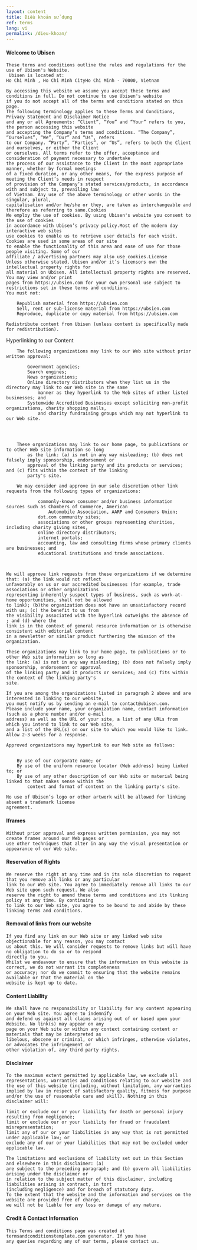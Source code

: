 ```yaml
---
layout: content
title: Điều khoản sử dụng
ref: terms
lang: vi
permalink: /dieu-khoan/
---
```

#### Welcome to Ubisen
	These terms and conditions outline the rules and regulations for the use of Ubisen's Website.  
	 Ubisen is located at: 
	Ho Chi Minh , Ho Chi Minh CityHo Chi Minh - 70000, Vietnam
	
	By accessing this website we assume you accept these terms and conditions in full. Do not continue to use Ubisen's website 
	if you do not accept all of the terms and conditions stated on this page.
	The following terminology applies to these Terms and Conditions, Privacy Statement and Disclaimer Notice
	and any or all Agreements: “Client”, “You” and “Your” refers to you, the person accessing this website
	and accepting the Company’s terms and conditions. “The Company”, “Ourselves”, “We”, “Our” and “Us”, refers
	to our Company. “Party”, “Parties”, or “Us”, refers to both the Client and ourselves, or either the Client
	or ourselves. All terms refer to the offer, acceptance and consideration of payment necessary to undertake
	the process of our assistance to the Client in the most appropriate manner, whether by formal meetings
	of a fixed duration, or any other means, for the express purpose of meeting the Client’s needs in respect
	of provision of the Company’s stated services/products, in accordance with and subject to, prevailing law
	of Vietnam. Any use of the above terminology or other words in the singular, plural,
	capitalisation and/or he/she or they, are taken as interchangeable and therefore as referring to same.Cookies
	We employ the use of cookies. By using Ubisen's website you consent to the use of cookies 
	in accordance with Ubisen’s privacy policy.Most of the modern day interactive web sites
	use cookies to enable us to retrieve user details for each visit. Cookies are used in some areas of our site
	to enable the functionality of this area and ease of use for those people visiting. Some of our 
	affiliate / advertising partners may also use cookies.License
	Unless otherwise stated, Ubisen and/or it’s licensors own the intellectual property rights for
	all material on Ubisen. All intellectual property rights are reserved. You may view and/or print
	pages from https://ubsien.com for your own personal use subject to restrictions set in these terms and conditions.
	You must not:
	
		Republish material from https://ubsien.com
		Sell, rent or sub-license material from https://ubsien.com
		Reproduce, duplicate or copy material from https://ubsien.com
	
	Redistribute content from Ubisen (unless content is specifically made for redistribution).
Hyperlinking to our Content
	
		The following organizations may link to our Web site without prior written approval:
			
			Government agencies;
			Search engines;
			News organizations;
			Online directory distributors when they list us in the directory may link to our Web site in the same
				manner as they hyperlink to the Web sites of other listed businesses; and
			Systemwide Accredited Businesses except soliciting non-profit organizations, charity shopping malls,
				and charity fundraising groups which may not hyperlink to our Web site.
			
		
	
	
		These organizations may link to our home page, to publications or to other Web site information so long
			as the link: (a) is not in any way misleading; (b) does not falsely imply sponsorship, endorsement or
			approval of the linking party and its products or services; and (c) fits within the context of the linking
			party's site.
		
		We may consider and approve in our sole discretion other link requests from the following types of organizations:
			
				commonly-known consumer and/or business information sources such as Chambers of Commerce, American
					Automobile Association, AARP and Consumers Union;
				dot.com community sites;
				associations or other groups representing charities, including charity giving sites,
				online directory distributors;
				internet portals;
				accounting, law and consulting firms whose primary clients are businesses; and
				educational institutions and trade associations.
			
		
	
	We will approve link requests from these organizations if we determine that: (a) the link would not reflect
	unfavorably on us or our accredited businesses (for example, trade associations or other organizations
	representing inherently suspect types of business, such as work-at-home opportunities, shall not be allowed
	to link); (b)the organization does not have an unsatisfactory record with us; (c) the benefit to us from
	the visibility associated with the hyperlink outweighs the absence of ; and (d) where the
	link is in the context of general resource information or is otherwise consistent with editorial content
	in a newsletter or similar product furthering the mission of the organization.

	These organizations may link to our home page, to publications or to other Web site information so long as
	the link: (a) is not in any way misleading; (b) does not falsely imply sponsorship, endorsement or approval
	of the linking party and it products or services; and (c) fits within the context of the linking party's
	site.

	If you are among the organizations listed in paragraph 2 above and are interested in linking to our website,
	you must notify us by sending an e-mail to contact@ubisen.com.
	Please include your name, your organization name, contact information (such as a phone number and/or e-mail
	address) as well as the URL of your site, a list of any URLs from which you intend to link to our Web site,
	and a list of the URL(s) on our site to which you would like to link. Allow 2-3 weeks for a response.

	Approved organizations may hyperlink to our Web site as follows:

	
		By use of our corporate name; or
		By use of the uniform resource locator (Web address) being linked to; or
		By use of any other description of our Web site or material being linked to that makes sense within the
			context and format of content on the linking party's site.
	
	No use of Ubisen’s logo or other artwork will be allowed for linking absent a trademark license
	agreement.

#### Iframes
	Without prior approval and express written permission, you may not create frames around our Web pages or
	use other techniques that alter in any way the visual presentation or appearance of our Web site.

#### Reservation of Rights
	We reserve the right at any time and in its sole discretion to request that you remove all links or any particular
	link to our Web site. You agree to immediately remove all links to our Web site upon such request. We also
	reserve the right to amend these terms and conditions and its linking policy at any time. By continuing
	to link to our Web site, you agree to be bound to and abide by these linking terms and conditions.

#### Removal of links from our website
	If you find any link on our Web site or any linked web site objectionable for any reason, you may contact
	us about this. We will consider requests to remove links but will have no obligation to do so or to respond
	directly to you.
	Whilst we endeavour to ensure that the information on this website is correct, we do not warrant its completeness
	or accuracy; nor do we commit to ensuring that the website remains available or that the material on the
	website is kept up to date.

#### Content Liability
	We shall have no responsibility or liability for any content appearing on your Web site. You agree to indemnify
	and defend us against all claims arising out of or based upon your Website. No link(s) may appear on any
	page on your Web site or within any context containing content or materials that may be interpreted as
	libelous, obscene or criminal, or which infringes, otherwise violates, or advocates the infringement or
	other violation of, any third party rights.

#### Disclaimer
	To the maximum extent permitted by applicable law, we exclude all representations, warranties and conditions relating to our website and the use of this website (including, without limitation, any warranties implied by law in respect of satisfactory quality, fitness for purpose and/or the use of reasonable care and skill). Nothing in this disclaimer will:
	
	limit or exclude our or your liability for death or personal injury resulting from negligence;
	limit or exclude our or your liability for fraud or fraudulent misrepresentation;
	limit any of our or your liabilities in any way that is not permitted under applicable law; or
	exclude any of our or your liabilities that may not be excluded under applicable law.
	
	The limitations and exclusions of liability set out in this Section and elsewhere in this disclaimer: (a)
	are subject to the preceding paragraph; and (b) govern all liabilities arising under the disclaimer or
	in relation to the subject matter of this disclaimer, including liabilities arising in contract, in tort
	(including negligence) and for breach of statutory duty.
	To the extent that the website and the information and services on the website are provided free of charge,
	we will not be liable for any loss or damage of any nature.
	
#### Credit & Contact Information
	This Terms and conditions page was created at termsandconditionstemplate.com generator. If you have
	any queries regarding any of our terms, please contact us.
    